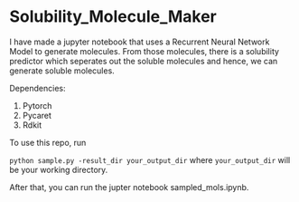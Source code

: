 # Solubility_Molecule_Maker
I have made a jupyter notebook that uses a Recurrent Neural Network Model to generate molecules. From those molecules, there is a solubility predictor which seperates out the soluble molecules and 
hence, we can generate soluble molecules.

Dependencies: 
1. Pytorch
2. Pycaret
3. Rdkit

To use this repo, run

`python sample.py -result_dir your_output_dir` 
where `your_output_dir` will be your working directory.

After that, you can run the jupter notebook sampled_mols.ipynb.

